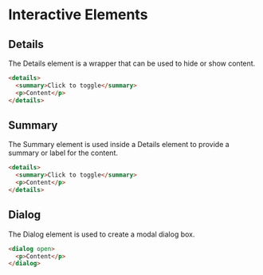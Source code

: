 # Interactive Elements

## Details

The Details element is a wrapper that can be used to hide or show content.

```html
<details>
  <summary>Click to toggle</summary>
  <p>Content</p>
</details>
```

## Summary

The Summary element is used inside a Details element to provide a summary or label for the content.

```html
<details>
  <summary>Click to toggle</summary>
  <p>Content</p>
</details>
```

## Dialog

The Dialog element is used to create a modal dialog box.

```html
<dialog open>
  <p>Content</p>
</dialog>
```